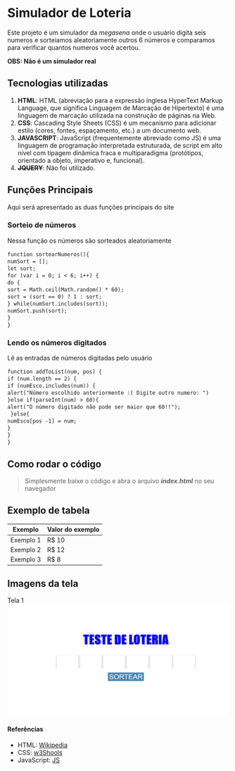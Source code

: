 # Simulador de Loteria

Este projeto é um simulador da *megasena* onde o usuário digita seis numeros e sorteiamos aleatoriamente outros 6 números e comparamos para verificar quantos numeros você acertou.



**OBS: Não é um simulador real**

## Tecnologias utilizadas
1. **HTML**: HTML (abreviação para a expressão inglesa HyperText Markup Language, que significa Linguagem de Marcação de Hipertexto) é uma linguagem de marcação utilizada na construção de páginas na Web.
2. **CSS**: Cascading Style Sheets (CSS) é um mecanismo para adicionar estilo (cores, fontes, espaçamento, etc.) a um documento web.
3. **JAVASCRIPT**: JavaScript (frequentemente abreviado como JS) é uma linguagem de programação interpretada estruturada, de script em alto nível com tipagem dinâmica fraca e multiparadigma (protótipos, orientado a objeto, imperativo e, funcional).
4. ~~**JQUERY**~~: Não foi utilizado.

## Funções Principais
Aqui será apresentado as duas funções principais do site

### Sorteio de números
Nessa função os números são sorteados aleatoriamente
```
function sortearNumeros(){
numSort = [];
let sort;
for (var i = 0; i < 6; i++) {
do {
sort = Math.ceil(Math.random() * 60);
sort = (sort == 0) ? 1 : sort;
} while(numSort.includes(sort));
numSort.push(sort);
}
}
```

### Lendo os números digitados
Lê as entradas de números digitadas pelo usuário
```
function addToList(num, pos) {
if (num.length == 2) {
if (numEsco.includes(num)) {
alert("Número escolhido anteriormente :( Digite outro numero: ")
}else if(parseInt(num) > 60){
alert("O número digitado não pode ser maior que 60!!");
 }else{
numEsco[pos -1] = num;
}
}
}
```
## Como rodar o código
> Simplesmente baixe o código e abra o arquivo **_index.html_** no seu navegador

## Exemplo de tabela

Exemplo  |  Valor do exemplo  |
-------- | -------------------|
Exemplo 1| R$ 10
Exemplo 2| R$ 12
Exemplo 3| R$ 8

## Imagens da tela
Tela 1
![](img2.png)

#### Referências
* HTML: [Wikipedia](https://pt.wikipedia.org/wiki/HTML)
* CSS: [w3Shools](https://pt.wikipedia.org/wiki/Cascading_Style_Sheets)
* JavaScript: [JS](https://pt.wikipedia.org/wiki/JavaScript)
